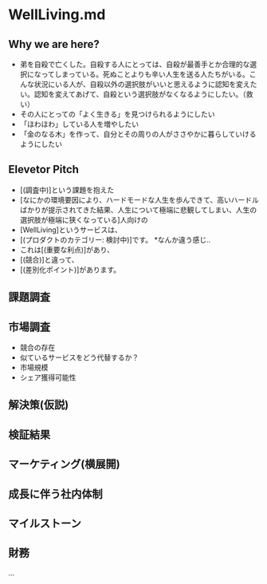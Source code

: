 # WellLiving.md
## Why we are here?
- 弟を自殺で亡くした。自殺する人にとっては、自殺が最善手とか合理的な選択になってしまっている。死ぬことよりも辛い人生を送る人たちがいる。こんな状況にいる人が、自殺以外の選択肢がいいと思えるように認知を変えたい。認知を変えてあげて、自殺という選択肢がなくなるようにしたい。（救い）
- その人にとっての「よく生きる」を見つけられるようにしたい
- 「ほわほわ」している人を増やしたい
- 「金のなる木」を作って、自分とその周りの人がささやかに暮らしていけるようにしたい

## Elevetor Pitch
- [(調査中)]という課題を抱えた
- [なにかの環境要因により、ハードモードな人生を歩んできて、高いハードルばかりが提示されてきた結果、人生について極端に悲観してしまい、人生の選択肢が極端に狭くなっている]人向けの
- [WellLiving]というサービスは、
- [(プロダクトのカテゴリー: 検討中)]です。 *なんか違う感じ..
- これは[(重要な利点)]があり、
- [(競合)]と違って、
- [(差別化ポイント)]があります。

## 課題調査

## 市場調査
- 競合の存在
- 似ているサービスをどう代替するか？
- 市場規模
- シェア獲得可能性

## 解決策(仮説)

## 検証結果

## マーケティング(横展開)

## 成長に伴う社内体制

## マイルストーン

## 財務

...